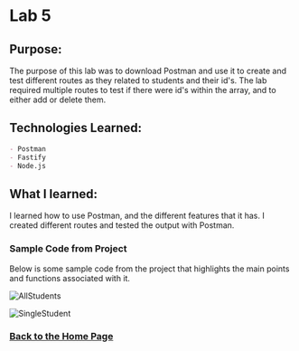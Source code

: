 # Lab 5

## Purpose:
The purpose of this lab was to download Postman and use it to create and test different routes as they related to students and their id's. The lab required multiple routes to test if there were id's within the array, and to either add or delete them. 

## Technologies Learned:
```markdown
- Postman
- Fastify
- Node.js
```
## What I learned:
I learned how to use Postman, and the different features that it has. I created different routes and tested the output with Postman. 

### Sample Code from Project

Below is some sample code from the project that highlights the main points and functions associated with it. 

![AllStudents](https://user-images.githubusercontent.com/105069118/171968483-ee8d4e0b-a2a4-4a29-b84e-45ddc96bed98.png)

![SingleStudent](https://user-images.githubusercontent.com/105069118/171968490-b5ba52a3-afd6-44ee-982e-fc26eca60754.png)

### [Back to the Home Page](http://uo-cit-bradyr57.github.io/bradyr57.github.io/)
